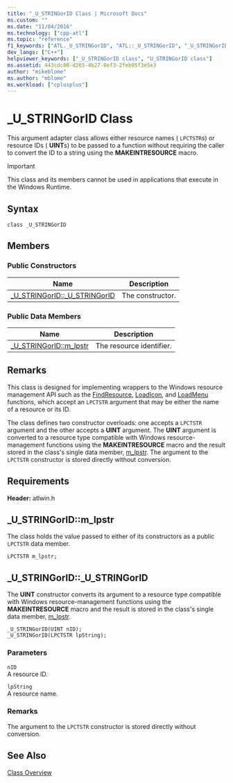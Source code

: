 ```yaml
---
title: "_U_STRINGorID Class | Microsoft Docs"
ms.custom: ""
ms.date: "11/04/2016"
ms.technology: ["cpp-atl"]
ms.topic: "reference"
f1_keywords: ["ATL._U_STRINGorID", "ATL::_U_STRINGorID", "_U_STRINGorID"]
dev_langs: ["C++"]
helpviewer_keywords: ["_U_STRINGorID class", "U_STRINGorID class"]
ms.assetid: 443cdc00-d265-4b27-8ef3-2feb95f3e5e3
author: "mikeblome"
ms.author: "mblome"
ms.workload: ["cplusplus"]
---
```

# _U_STRINGorID Class
This argument adapter class allows either resource names ( `LPCTSTR`s) or resource IDs ( **UINT**s) to be passed to a function without requiring the caller to convert the ID to a string using the **MAKEINTRESOURCE** macro.  
  
> [!IMPORTANT]
>  This class and its members cannot be used in applications that execute in the Windows Runtime.  
  
## Syntax  
  
```
class _U_STRINGorID
```  
  
## Members  
  
### Public Constructors  
  
|Name|Description|  
|----------|-----------------|  
|[_U_STRINGorID::_U_STRINGorID](#_u_stringorid___u_stringorid)|The constructor.|  
  
### Public Data Members  
  
|Name|Description|  
|----------|-----------------|  
|[_U_STRINGorID::m_lpstr](#_u_stringorid__m_lpstr)|The resource identifier.|  
  
## Remarks  
 This class is designed for implementing wrappers to the Windows resource management API such as the [FindResource](http://msdn.microsoft.com/library/windows/desktop/ms648042), [LoadIcon](http://msdn.microsoft.com/library/windows/desktop/ms648072), and [LoadMenu](http://msdn.microsoft.com/library/windows/desktop/ms647990) functions, which accept an `LPCTSTR` argument that may be either the name of a resource or its ID.  
  
 The class defines two constructor overloads: one accepts a `LPCTSTR` argument and the other accepts a **UINT** argument. The **UINT** argument is converted to a resource type compatible with Windows resource-management functions using the **MAKEINTRESOURCE** macro and the result stored in the class's single data member, [m_lpstr](#_u_stringorid__m_lpstr). The argument to the `LPCTSTR` constructor is stored directly without conversion.  
  
## Requirements  
 **Header:** atlwin.h  
  
##  <a name="_u_stringorid__m_lpstr"></a>  _U_STRINGorID::m_lpstr  
 The class holds the value passed to either of its constructors as a public `LPCTSTR` data member.  
  
```
LPCTSTR m_lpstr;
```  
  
##  <a name="_u_stringorid___u_stringorid"></a>  _U_STRINGorID::_U_STRINGorID  
 The **UINT** constructor converts its argument to a resource type compatible with Windows resource-management functions using the **MAKEINTRESOURCE** macro and the result is stored in the class's single data member, [m_lpstr](#_u_stringorid__m_lpstr).  
  
```
_U_STRINGorID(UINT nID);  
_U_STRINGorID(LPCTSTR lpString);
```  
  
### Parameters  
 `nID`  
 A resource ID.  
  
 `lpString`  
 A resource name.  
  
### Remarks  
 The argument to the `LPCTSTR` constructor is stored directly without conversion.  
  
## See Also  
 [Class Overview](../../atl/atl-class-overview.md)
